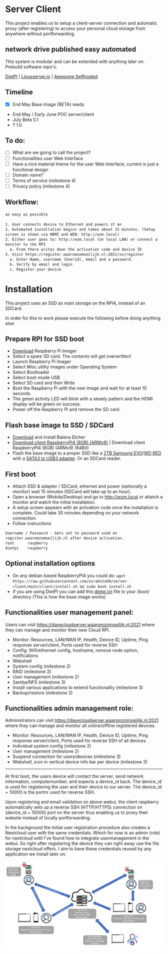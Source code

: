 # Server Client
This project enables us to setup a client-server connection and automatic proxy (after registering) to access your personal cloud storage from anywhere without portforwarding. 

## network drive published easy automated
This system is modular and can be extended with anything later on. Prebuild software repo's:

[DietPI](https://dietpi.com/docs/software/) | [Linuxserver.io](https://docs.linuxserver.io/) | [Awesome Selfhosted](https://github.com/awesome-selfhosted/awesome-selfhosted)

## Timeline
- [x] End May Base image (BETA) ready
- End May / Early June POC server/client
- July Beta 0.1
- ? 1.0

## To do:
- [ ] What are we going to call the project?
- [ ] Functionalities user Web Interface
- [ ] Have a nice material theme for the user Web Interface, current is just a functional design
- [ ] Domain name?
- [ ] Terms of service (milestone 4)
- [ ] Privacy policy (milestone 4)
## Workflow:
```
as easy as possible 

1. User connects device to Ethernet and powers it on
2. Automated installation begins and takes about 15 minutes. (Setup screen is shown via HDMI and WEB: http://wzm.local)
2. Either user goes to: http://wzm.local (on local LAN) or connect a monitor to the RPI
  a. From there writes down the activation code and device ID
3. Visit https://register.waaromzomoeilijk.nl:2021/xx/register
  a. Enter Name, username (Userid), email and a password.
  b. Verify by email and login
  c. Register your device
```

# Installation

This project uses an SSD as main storage on the RPI4, instead of an SDCard.

In order for this to work please execute the following before doing anything else:
## Prepare RPI for SSD boot
- [Download](https://www.raspberrypi.org/downloads) Raspberry Pi Imager 
- Select a spare SD card. The contents will get overwritten!
- Launch Raspberry Pi Imager
- Select Misc utility images under Operating System
- Select Bootloader
- Select boot-mode USB
- Select SD card and then Write
- Boot the Raspberry Pi with the new image and wait for at least 10 seconds.
- The green activity LED will blink with a steady pattern and the HDMI display will be green on success.
- Power off the Raspberry Pi and remove the SD card.

## Flash base image to SSD / SDCard
- [Download](https://www.balena.io/etcher/) and install Balena Etcher
- [Download client RaspberryPI4 (8GB) (ARMv6)](https://nextcloud.waaromzomoeilijk.nl/s/Fq5NemfnGmJsXKz) | Download client RaspberryPI4 (8GB) (ARMv8) (64Bit)
- Flash the base image to a proper SSD like a [2TB Samsung EVO](https://www.amazon.com/SAMSUNG-Inch-Internal-MZ-77E2T0B-AM/dp/B08QB93S6R/ref=sr_1_1?dchild=1&keywords=samsung+evo+2tb&qid=1622628534&sr=8-1)/[WD RED](https://www.amazon.com/Red-SA500-NAS-NAND-Internal/dp/B07YFGG261/ref=sr_1_3?dchild=1&keywords=wd+nas+2tb+ssd&qid=1622628747&s=electronics&sr=1-3) with a [SATA3 to USB3 adapter](https://www.amazon.com/dp/B00XLAZODE/ref=twister_B07X6JDCVM?_encoding=UTF8&th=1). Or an SDCard reader.

## First boot
- Attach SSD & adapter / SDCard, ethernet and power (optionally a monitor) wait 15 minutes (SDCard will take up to an hour).
- Open a browser (Mobile/Desktop) and go to http://wzm.local or attatch a monitor and watch the initial installation. 
- A setup screen appears with an activation code once the installation is complete. Could take 30 minutes depending on your network connection.
- Follow instructions

```
Username / Password - Gets set to password used on register.waaromzomoeilijk.nl after device activation.
root      raspberry
dietpi    raspberry
```

## Optional installation options
- On any debian based RaspberryPI4 you could do: `wget https://raw.githubusercontent.com/ezraholm50/server-client/main/client/install.sh && sudo bash install.sh`
- If you are using DietPI you can add this [dietpi.txt](https://raw.githubusercontent.com/ezraholm50/server-client/main/client/dietpi.txt) file to your /boot/ directory (This is how the base image works)

## Functionalities user management panel:

Users can visit https://davecloudserver.waaromzomoeilijk.nl:2021 where they can manage and monitor their new Cloud RPI.

* Monitor: Resources, LAN/WAN IP, Health, Device ID, Uptime, Ping response server/client, Ports used for reverse SSH
* Config: Wifi/ethernet config, hostname, remove node option, notifications
* Webshell
* System config (milestone 2)
* RAID (milestone 2)
* User management (milestone 2)
* Samba/NFS (milestone 3)
* Install various applications to extend functionality (milestone 3)
* Backup/restore (milestone 3)


## Functionalities admin management role:

Administrators can visit https://davecloudserver.waaromzomoeilijk.nl:2021 where they can manage and monitor all online/offline registered devices.

* Monitor: Resources, LAN/WAN IP, Health, Device ID, Uptime, Ping response server/client, Ports used for reverse SSH of all devices
* Individual system config (milestone 2)
* User management (milestone 2)
* Suspend connection for users/devices (milestone 3)
* Webshell, icon in vertical device info bar per device (milestone 3)

---
At first boot, the users device will contact the server, send network information, computernumber, and expects a device_id back. The device_id is used for registering the user and their device to our server. The device_id + 10000 is the portnr used for reverse SSH. 

Upon registering and email validation on above webui, the client raspberry automatically sets up a reverse SSH (HTTP/HTTPS) connection on (device_id + 10000) port on the server thus enabling us to proxy their website instead of locally portforwarding.

In the background the initial user registration procedure also creates a Nextcloud user with the same credentials. Which for now is an admin (role) for nextcloud until I've found how to integrate usermanagement in the webui. So right after registering the device they can right away use the file storage nextcloud offers. I aim to have these credentials reused by any application we install later on.

![Project layout](/media/projectlayout.png)

